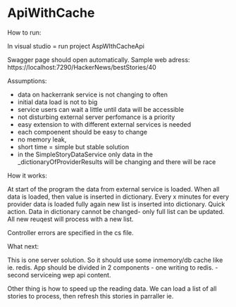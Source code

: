 # ApiWithCache

How to run:

 In visual studio = run project AspWIthCacheApi

 Swagger page should open automatically.
 Sample web adress:
 https://localhost:7290/HackerNews/bestStories/40

 Assumptions:
  - data on hackerrank service is not changing to often 
  - initial data load is not to big
  - service users can wait a little until data will be accessible
  - not disturbing external server perfomance is a priority
  - easy extension to with different external services is needed
  - each compoenent should be easy to change
  - no memory leak,
  - short time = simple but stable solution
  - in the SimpleStoryDataService only data in the  _dictionaryOfProviderResults will be changing and there will be race 
  
  How it works:

  At start of the program the data from external service is loaded. When all data is loaded, then value is inserted in dictionary. Every x minutes for every provider data is loaded fully again new list is inserted into dictionary. Quick action. Data in dictionary cannot be changed- only full list can be updated. All new reuqest will process with a new list.


 Controller errors are specified in the cs file.

 What next:

 This is one server solution. So it should use some inmemory/db cache  like ie. redis.
 App should be divided in 2 components
    - one writing to redis.
    - second serviceing wep api content.
    
Other thing is how to speed up the reading data.
We can load a list of all stories to process, then refresh this stories in parraller ie.
